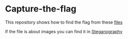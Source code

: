 # Capture-the-flag
This repository shows how to find the flag from these [files](https://github.com/Hemanth-Yarlagadda/CTF-Capture-the-flag-/tree/master/CTF%20files)

If the file is about images you can find it in [Steganography](https://github.com/Hemanth-Yarlagadda/Capture-the-flag/tree/master/Steganography)
